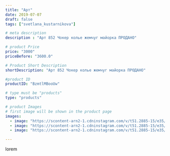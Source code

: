```yaml
---
title: "Арт"
date: 2019-07-07
draft: false
tags: ["svetlana_kustarnikova"]

# meta description
description : "Арт 852 Чокер колье жемчуг майорка ПРОДАНО"

# product Price
price: "3000"
priceBefore: "3600.0"

# Product Short Description
shortDescription: "Арт 852 Чокер колье жемчуг майорка ПРОДАНО"

#product ID
productID: "BzmtlMBooUw"

# type must be "products"
type: "products"

# product Images
# first image will be shown in the product page
images:
  - image: "https://scontent-arn2-1.cdninstagram.com/v/t51.2885-15/e35/64911753_386829362188063_5250262439399636029_n.jpg?_nc_ht=scontent-arn2-1.cdninstagram.com&_nc_cat=107&_nc_ohc=2I7ujvgURn4AX82FLnB&se=7&tp=1&oh=0554cae0a62fe56d504995e7e8dc3633&oe=605F29C4&ig_cache_key=MjA4MjU1MjMzOTM1MDI1MDkxNg%3D%3D.2"
  - image: "https://scontent-arn2-1.cdninstagram.com/v/t51.2885-15/e35/65082746_442179763282903_4877220677129971810_n.jpg?_nc_ht=scontent-arn2-1.cdninstagram.com&_nc_cat=107&_nc_ohc=Fvosdjcdf7QAX9RrugH&se=7&tp=1&oh=dc38738eb9d2b288a19b8e78f4fe754e&oe=605F69E7&ig_cache_key=MjA4MjU1MjMzOTM2NzE1MDA1OQ%3D%3D.2"
  - image: "https://scontent-arn2-1.cdninstagram.com/v/t51.2885-15/e35/62243771_413730102586621_411182692656344458_n.jpg?_nc_ht=scontent-arn2-1.cdninstagram.com&_nc_cat=101&_nc_ohc=Z8KxHu6QNzAAX-cF3k9&se=7&tp=1&oh=430289ee736e50106022f08d2673957e&oe=60607CE9&ig_cache_key=MjA4MjU1MjMzOTM1ODU5MDI1OA%3D%3D.2"

---
```

lorem
